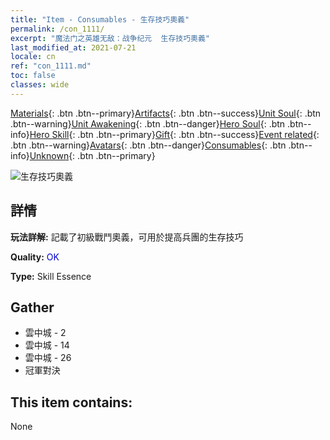 ```yaml
---
title: "Item - Consumables - 生存技巧奧義"
permalink: /con_1111/
excerpt: "魔法门之英雄无敌：战争纪元  生存技巧奧義"
last_modified_at: 2021-07-21
locale: cn
ref: "con_1111.md"
toc: false
classes: wide
---
```

 [Materials](/ItemsCN/){: .btn .btn--primary}[Artifacts](/ItemsCN/Artifacts/){: .btn .btn--success}[Unit Soul](/ItemsCN/UnitSoul/){: .btn .btn--warning}[Unit Awakening](/ItemsCN/UnitAwakening/){: .btn .btn--danger}[Hero Soul](/ItemsCN/HeroSoul/){: .btn .btn--info}[Hero Skill](/ItemsCN/HeroSkill/){: .btn .btn--primary}[Gift](/ItemsCN/Gift/){: .btn .btn--success}[Event related](/ItemsCN/Events/){: .btn .btn--warning}[Avatars](/ItemsCN/Avatars/){: .btn .btn--danger}[Consumables](/ItemsCN/Consumables/){: .btn .btn--info}[Unknown](/ItemsCN/Unknown/){: .btn .btn--primary}

 ![生存技巧奧義](/images/t/i_7002.png)

## 詳情
 **玩法詳解:** 記載了初級戰鬥奧義，可用於提高兵團的生存技巧

 **Quality:** <span style="color: #0000CD">OK</span>

 **Type:** Skill Essence

## Gather

*    雲中城 - 2 
*    雲中城 - 14 
*    雲中城 - 26 
*    冠軍對決 

## This item contains:

  None

